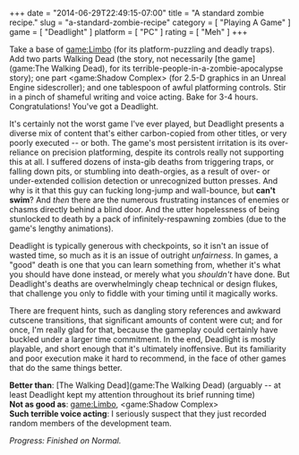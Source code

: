 +++
date = "2014-06-29T22:49:15-07:00"
title = "A standard zombie recipe."
slug = "a-standard-zombie-recipe"
category = [ "Playing A Game" ]
game = [ "Deadlight" ]
platform = [ "PC" ]
rating = [ "Meh" ]
+++

Take a base of <game:Limbo> (for its platform-puzzling and deadly traps).  Add two parts Walking Dead (the story, not necessarily [the game](game:The Walking Dead), for its terrible-people-in-a-zombie-apocalypse story); one part <game:Shadow Complex> (for 2.5-D graphics in an Unreal Engine sidescroller); and one tablespoon of awful platforming controls.  Stir in a pinch of shameful writing and voice acting.  Bake for 3-4 hours.  Congratulations!  You've got a Deadlight.

It's certainly not the worst game I've ever played, but Deadlight presents a diverse mix of content that's either carbon-copied from other titles, or very poorly executed -- or both.  The game's most persistent irritation is its over-reliance on precision platforming, despite its controls really not supporting this at all.  I suffered dozens of insta-gib deaths from triggering traps, or falling down pits, or stumbling into death-orgies, as a result of over- or under-extended collision detection or unrecognized button presses.  And why is it that this guy can fucking long-jump and wall-bounce, but <b>can't swim</b>?  And <i>then</i> there are the numerous frustrating instances of enemies or chasms directly behind a blind door.  And the utter hopelessness of being stunlocked to death by a pack of infinitely-respawning zombies (due to the game's lengthy animations).

Deadlight is typically generous with checkpoints, so it isn't an issue of wasted time, so much as it is an issue of outright <i>unfairness</i>.  In games, a "good" death is one that you can learn something from, whether it's what you should have done instead, or merely what you <i>shouldn't</i> have done.  But Deadlight's deaths are overwhelmingly cheap technical or design flukes, that challenge you only to fiddle with your timing until it magically works.

There are frequent hints, such as dangling story references and awkward cutscene transitions, that significant amounts of content were cut; and for once, I'm really glad for that, because the gameplay could certainly have buckled under a larger time commitment.  In the end, Deadlight is mostly playable, and short enough that it's ultimately inoffensive.  But its familiarity and poor execution make it hard to recommend, in the face of other games that do the same things better.

<b>Better than</b>: [The Walking Dead](game:The Walking Dead) (arguably -- at least Deadlight kept my attention throughout its brief running time)  
<b>Not as good as</b>: <game:Limbo>, <game:Shadow Complex>  
<b>Such terrible voice acting</b>: I seriously suspect that they just recorded random members of the development team.

<i>Progress: Finished on Normal.</i>
